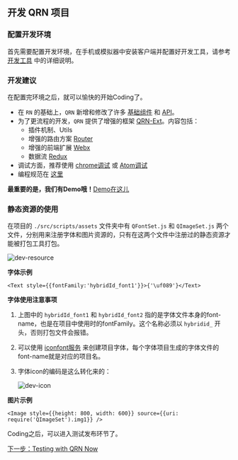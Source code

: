 ## 开发 QRN 项目

### 配置开发环境

首先需要配置开发环境，在手机或模拟器中安装客户端并配置好开发工具，请参考 [开发工具](index-开发工具.html) 中的详细说明。

### 开发建议

在配置完环境之后，就可以愉快的开始Coding了。

- 在 `RN` 的基础上，`QRN` 新增和修改了许多 [基础组件](component.html) 和 [API](api.html)。
- 为了更流程的开发，`QRN` 提供了增强的框架 [QRN-Ext](extension.html)。内容包括：
    - 插件机制、Utils
    - 增强的路由方案 [Router](extension-Router.html)
    - 增强的前端扩展 [Webx](extension-WebX.html)
    - 数据流 [Redux](extension-Redux.html)
- 调试方面，推荐使用 [chrome调试](index-使用Chrome调试.html) 或 [Atom调试](index-使用Atom调试（实验性）.html)
- 编程规范在 [这里](http://gitlab.corp.qunar.com/react_native/react-native-code-guide/tree/master)

**最重要的是，我们有Demo哦！**[Demo在这儿](demo.html)

### 静态资源的使用

在项目的 `./src/scripts/assets` 文件夹中有 `QFontSet.js` 和 `QImageSet.js` 两个文件，分别用来注册字体和图片资源的，只有在这两个文件中注册过的静态资源才能被打包工具打包。

![dev-resource](images/dev-resource.png)

**字体示例**

```
<Text style={{fontFamily:'hybridId_font1'}}>{'\uf089'}</Text>
```

**字体使用注意事项**

1. 上图中的 `hybridId_font1` 和 `hybridId_font2` 指的是字体文件本身的font-name，也是在项目中使用时的fontFamily。这个名称必须以 `hybridid_` 开头，否则打包文件会报错。
2. 可以使用 [iconfont服务](http://iconfont.corp.qunar.com/) 来创建项目字体，每个字体项目生成的字体文件的font-name就是对应的项目名。
3. 字体icon的编码是这么转化来的：

   ![dev-icon](images/dev-icon.png)

**图片示例**

```
<Image style={{height: 800, width: 600}} source={{uri: require('QImageSet').img1}} />
```


Coding之后，可以进入测试发布环节了。

[下一步：Testing with QRN Now](index-测试部署.html)
